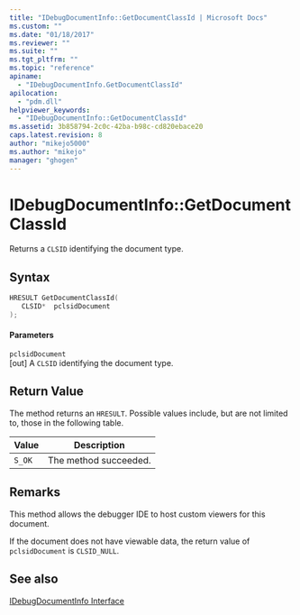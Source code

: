 ```yaml
---
title: "IDebugDocumentInfo::GetDocumentClassId | Microsoft Docs"
ms.custom: ""
ms.date: "01/18/2017"
ms.reviewer: ""
ms.suite: ""
ms.tgt_pltfrm: ""
ms.topic: "reference"
apiname: 
  - "IDebugDocumentInfo.GetDocumentClassId"
apilocation: 
  - "pdm.dll"
helpviewer_keywords: 
  - "IDebugDocumentInfo::GetDocumentClassId"
ms.assetid: 3b858794-2c0c-42ba-b98c-cd820ebace20
caps.latest.revision: 8
author: "mikejo5000"
ms.author: "mikejo"
manager: "ghogen"
---
```

# IDebugDocumentInfo::GetDocumentClassId
Returns a `CLSID` identifying the document type.  
  
## Syntax  
  
```cpp
HRESULT GetDocumentClassId(  
   CLSID*  pclsidDocument  
);  
```  
  
#### Parameters  
 `pclsidDocument`  
 [out] A `CLSID` identifying the document type.  
  
## Return Value  
 The method returns an `HRESULT`. Possible values include, but are not limited to, those in the following table.  
  
|Value|Description|  
|-----------|-----------------|  
|`S_OK`|The method succeeded.|  
  
## Remarks  
 This method allows the debugger IDE to host custom viewers for this document.  
  
 If the document does not have viewable data, the return value of `pclsidDocument` is `CLSID_NULL`.  
  
## See also  
 [IDebugDocumentInfo Interface](../../winscript/reference/idebugdocumentinfo-interface.md)